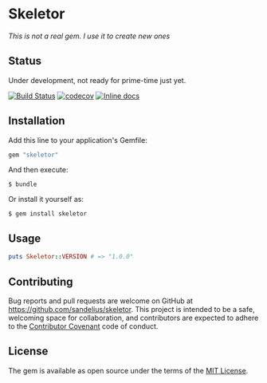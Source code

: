 # Skeletor

*This is not a real gem. I use it to create new ones*

## Status

Under development, not ready for prime-time just yet.

[![Build Status](https://travis-ci.org/sandelius/skeletor.svg?branch=master)](https://travis-ci.org/sandelius/skeletor)
[![codecov](https://codecov.io/gh/sandelius/skeletor/branch/master/graph/badge.svg)](https://codecov.io/gh/sandelius/skeletor)
[![Inline docs](http://inch-ci.org/github/sandelius/skeletor.svg?branch=master)](http://inch-ci.org/github/sandelius/skeletor)

## Installation

Add this line to your application's Gemfile:

```ruby
gem "skeletor"
```

And then execute:

```
$ bundle
```

Or install it yourself as:

```
$ gem install skeletor
```

## Usage

```ruby
puts Skeletor::VERSION # => "1.0.0"
```

## Contributing

Bug reports and pull requests are welcome on GitHub at https://github.com/sandelius/skeletor. This project is intended to be a safe, welcoming space for collaboration, and contributors are expected to adhere to the [Contributor Covenant](http://contributor-covenant.org) code of conduct.

## License

The gem is available as open source under the terms of the [MIT License](http://opensource.org/licenses/MIT).
